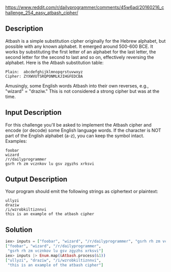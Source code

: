
https://www.reddit.com/r/dailyprogrammer/comments/45w6ad/20160216_challenge_254_easy_atbash_cipher/

## Description
Atbash is a simple substitution cipher originally for the Hebrew alphabet, but possible with any known alphabet. It emerged around 500-600 BCE. It works by substituting the first letter of an alphabet for the last letter, the second letter for the second to last and so on, effectively reversing the alphabet. Here is the Atbash substitution table:
```
Plain:  abcdefghijklmnopqrstuvwxyz
Cipher: ZYXWVUTSRQPONMLKJIHGFEDCBA
```
Amusingly, some English words Atbash into their own reverses, e.g., "wizard" = "draziw."
This is not considered a strong cipher but was at the time.

## Input Description
For this challenge you'll be asked to implement the Atbash cipher and encode (or decode) some English language words. If the character is NOT part of the English alphabet (a-z), you can keep the symbol intact. Examples:

```
foobar
wizard
/r/dailyprogrammer
gsrh rh zm vcznkov lu gsv zgyzhs xrksvi
```

## Output Description
Your program should emit the following strings as ciphertext or plaintext:
```
ullyzi
draziw
/i/wzrobkiltiznnvi
this is an example of the atbash cipher
```

## Solution

```elixir
iex> inputs = ["foobar", "wizard", "/r/dailyprogrammer", "gsrh rh zm vcznkov lu gsv zgyzhs xrksvi"]
["foobar", "wizard", "/r/dailyprogrammer",
 "gsrh rh zm vcznkov lu gsv zgyzhs xrksvi"]
iex> inputs |> Enum.map(&Atbash.process(&1))
["ullyzi", "draziw", "/i/wzrobkiltiznnvi",
 "this is an example of the atbash cipher"]
```